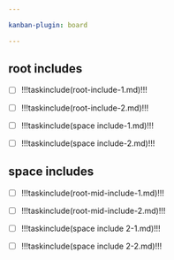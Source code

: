 ```yaml
---

kanban-plugin: board

---
```


## root includes
- [ ] !!!taskinclude(root-include-1.md)!!!
  
- [ ] !!!taskinclude(root-include-2.md)!!!

- [ ] !!!taskinclude(space include-1.md)!!!
  
- [ ] !!!taskinclude(space include-2.md)!!!

## space includes
- [ ] !!!taskinclude(root-mid-include-1.md)!!!
  
- [ ] !!!taskinclude(root-mid-include-2.md)!!!

- [ ] !!!taskinclude(space include 2-1.md)!!!
  
- [ ] !!!taskinclude(space include 2-2.md)!!!


